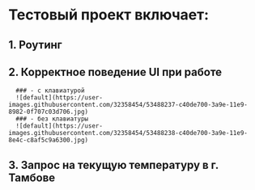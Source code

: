 # Тестовый проект включает:
## 1. Роутинг
## 2. Корректное поведение UI при работе 
      ### - с клавиатурой
      ![default](https://user-images.githubusercontent.com/32358454/53488237-c40de700-3a9e-11e9-8982-0f707c03d706.jpg)
      ### - без клавиатуры
      ![default](https://user-images.githubusercontent.com/32358454/53488238-c40de700-3a9e-11e9-8e4c-c8af5c9a6300.jpg)
## 3. Запрос на текущую температуру в г. Тамбове




